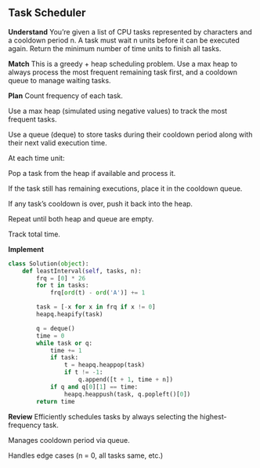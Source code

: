 ## Task Scheduler
**Understand**
You’re given a list of CPU tasks represented by characters and a cooldown period n. A task must wait n units before it can be executed again. Return the minimum number of time units to finish all tasks.

**Match**
This is a greedy + heap scheduling problem. Use a max heap to always process the most frequent remaining task first, and a cooldown queue to manage waiting tasks.

**Plan**
Count frequency of each task.

Use a max heap (simulated using negative values) to track the most frequent tasks.

Use a queue (deque) to store tasks during their cooldown period along with their next valid execution time.

At each time unit:

Pop a task from the heap if available and process it.

If the task still has remaining executions, place it in the cooldown queue.

If any task’s cooldown is over, push it back into the heap.

Repeat until both heap and queue are empty.

Track total time.

**Implement**
```python
class Solution(object):
    def leastInterval(self, tasks, n):
        frq = [0] * 26
        for t in tasks:
            frq[ord(t) - ord('A')] += 1

        task = [-x for x in frq if x != 0]
        heapq.heapify(task)

        q = deque()
        time = 0
        while task or q:
            time += 1
            if task:
                t = heapq.heappop(task)
                if t != -1:
                    q.append([t + 1, time + n])
            if q and q[0][1] == time:
                heapq.heappush(task, q.popleft()[0])
        return time
```

**Review**
Efficiently schedules tasks by always selecting the highest-frequency task.

Manages cooldown period via queue.

Handles edge cases (n = 0, all tasks same, etc.)

